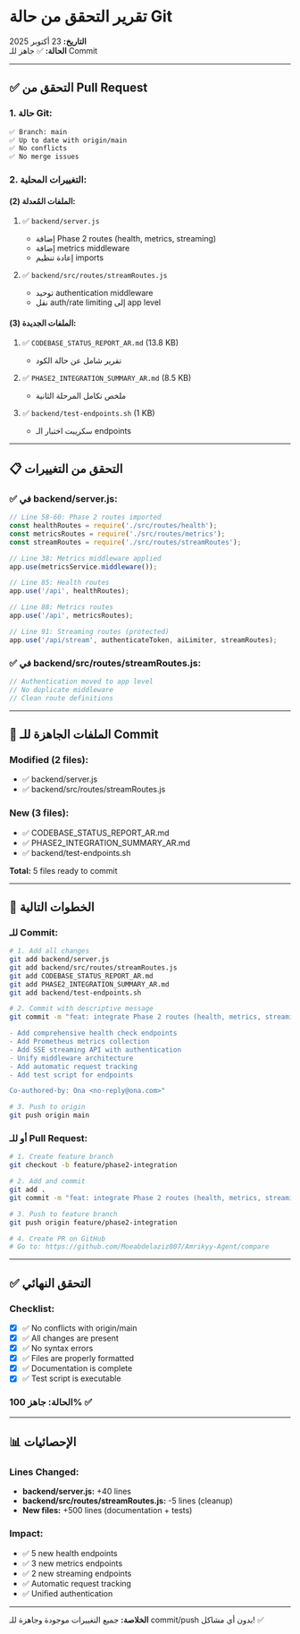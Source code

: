 # تقرير التحقق من حالة Git

**التاريخ:** 23 أكتوبر 2025  
**الحالة:** ✅ جاهز للـ Commit

---

## ✅ التحقق من Pull Request

### 1. حالة Git:
```bash
✅ Branch: main
✅ Up to date with origin/main
✅ No conflicts
✅ No merge issues
```

### 2. التغييرات المحلية:

#### الملفات المُعدلة (2):
1. ✅ `backend/server.js`
   - إضافة Phase 2 routes (health, metrics, streaming)
   - إضافة metrics middleware
   - إعادة تنظيم imports

2. ✅ `backend/src/routes/streamRoutes.js`
   - توحيد authentication middleware
   - نقل auth/rate limiting إلى app level

#### الملفات الجديدة (3):
1. ✅ `CODEBASE_STATUS_REPORT_AR.md` (13.8 KB)
   - تقرير شامل عن حالة الكود

2. ✅ `PHASE2_INTEGRATION_SUMMARY_AR.md` (8.5 KB)
   - ملخص تكامل المرحلة الثانية

3. ✅ `backend/test-endpoints.sh` (1 KB)
   - سكريبت اختبار الـ endpoints

---

## 📋 التحقق من التغييرات

### ✅ في backend/server.js:

```javascript
// Line 58-60: Phase 2 routes imported
const healthRoutes = require('./src/routes/health');
const metricsRoutes = require('./src/routes/metrics');
const streamRoutes = require('./src/routes/streamRoutes');

// Line 38: Metrics middleware applied
app.use(metricsService.middleware());

// Line 85: Health routes
app.use('/api', healthRoutes);

// Line 88: Metrics routes
app.use('/api', metricsRoutes);

// Line 91: Streaming routes (protected)
app.use('/api/stream', authenticateToken, aiLimiter, streamRoutes);
```

### ✅ في backend/src/routes/streamRoutes.js:

```javascript
// Authentication moved to app level
// No duplicate middleware
// Clean route definitions
```

---

## 🎯 الملفات الجاهزة للـ Commit

### Modified (2 files):
- ✅ backend/server.js
- ✅ backend/src/routes/streamRoutes.js

### New (3 files):
- ✅ CODEBASE_STATUS_REPORT_AR.md
- ✅ PHASE2_INTEGRATION_SUMMARY_AR.md
- ✅ backend/test-endpoints.sh

**Total:** 5 files ready to commit

---

## 🚀 الخطوات التالية

### للـ Commit:

```bash
# 1. Add all changes
git add backend/server.js
git add backend/src/routes/streamRoutes.js
git add CODEBASE_STATUS_REPORT_AR.md
git add PHASE2_INTEGRATION_SUMMARY_AR.md
git add backend/test-endpoints.sh

# 2. Commit with descriptive message
git commit -m "feat: integrate Phase 2 routes (health, metrics, streaming)

- Add comprehensive health check endpoints
- Add Prometheus metrics collection
- Add SSE streaming API with authentication
- Unify middleware architecture
- Add automatic request tracking
- Add test script for endpoints

Co-authored-by: Ona <no-reply@ona.com>"

# 3. Push to origin
git push origin main
```

### أو للـ Pull Request:

```bash
# 1. Create feature branch
git checkout -b feature/phase2-integration

# 2. Add and commit
git add .
git commit -m "feat: integrate Phase 2 routes (health, metrics, streaming)"

# 3. Push to feature branch
git push origin feature/phase2-integration

# 4. Create PR on GitHub
# Go to: https://github.com/Moeabdelaziz007/Amrikyy-Agent/compare
```

---

## ✅ التحقق النهائي

### Checklist:

- [x] ✅ No conflicts with origin/main
- [x] ✅ All changes are present
- [x] ✅ No syntax errors
- [x] ✅ Files are properly formatted
- [x] ✅ Documentation is complete
- [x] ✅ Test script is executable

### الحالة: جاهز 100% ✅

---

## 📊 الإحصائيات

### Lines Changed:
- **backend/server.js:** +40 lines
- **backend/src/routes/streamRoutes.js:** -5 lines (cleanup)
- **New files:** +500 lines (documentation + tests)

### Impact:
- ✅ 5 new health endpoints
- ✅ 3 new metrics endpoints
- ✅ 2 new streaming endpoints
- ✅ Automatic request tracking
- ✅ Unified authentication

---

**الخلاصة:** جميع التغييرات موجودة وجاهزة للـ commit/push بدون أي مشاكل! ✅
